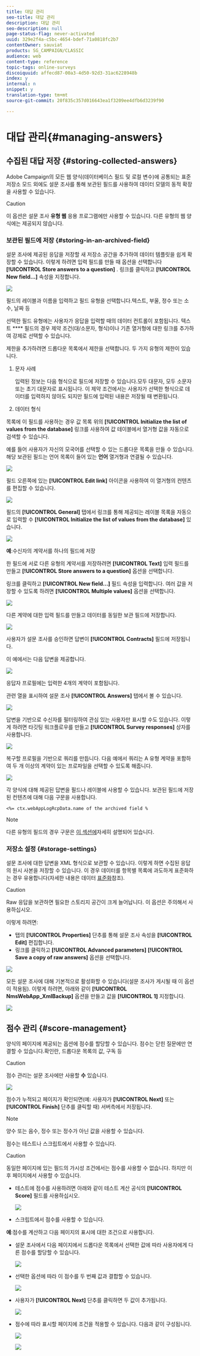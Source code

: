 ```yaml
---
title: 대답 관리
seo-title: 대답 관리
description: 대답 관리
seo-description: null
page-status-flag: never-activated
uuid: 329e2f4a-c5bc-4654-bdef-71a0818fc2b7
contentOwner: sauviat
products: SG_CAMPAIGN/CLASSIC
audience: web
content-type: reference
topic-tags: online-surveys
discoiquuid: affecd87-00a3-4d50-92d3-31ac6228948b
index: y
internal: n
snippet: y
translation-type: tm+mt
source-git-commit: 20f835c357d016643ea1f3209ee4dfb6d3239f90

---
```



# 대답 관리{#managing-answers}

## 수집된 대답 저장 {#storing-collected-answers}

Adobe Campaign의 모든 웹 양식(데이터베이스 필드 및 로컬 변수)에 공통되는 표준 저장소 모드 외에도 설문 조사를 통해 보관된 필드를 사용하여 데이터 모델의 동적 확장을 사용할 수 있습니다.

>[!CAUTION]
>
>이 옵션은 설문 조사 **유형 웹** 응용 프로그램에만 사용할 수 있습니다. 다른 유형의 웹 양식에는 제공되지 않습니다.

### 보관된 필드에 저장 {#storing-in-an-archived-field}

설문 조사에 제공된 응답을 저장할 새 저장소 공간을 추가하여 데이터 템플릿을 쉽게 확장할 수 있습니다. 이렇게 하려면 입력 필드를 만들 때 옵션을 선택합니다 **[!UICONTROL Store answers to a question]** . 링크를 클릭하고 **[!UICONTROL New field...]** 속성을 지정합니다.

![](assets/s_ncs_admin_survey_new_space.png)

필드의 레이블과 이름을 입력하고 필드 유형을 선택합니다.텍스트, 부울, 정수 또는 소수, 날짜 등

선택한 필드 유형에는 사용자가 응답을 입력할 때의 데이터 컨트롤이 포함됩니다. 텍스트 **** 필드의 경우 제약 조건(대/소문자, 형식)이나 기존 열거형에 대한 링크를 추가하여 강제로 선택할 수 있습니다.

제한을 추가하려면 드롭다운 목록에서 제한을 선택합니다. 두 가지 유형의 제한이 있습니다.

1. 문자 사례

   입력된 정보는 다음 형식으로 필드에 저장할 수 있습니다.모두 대문자, 모두 소문자 또는 초기 대문자로 표시됩니다. 이 제약 조건에서는 사용자가 선택한 형식으로 데이터를 입력하지 않아도 되지만 필드에 입력된 내용은 저장될 때 변환됩니다.

1. 데이터 형식

목록에 이 필드를 사용하는 경우 값 목록 위의 **[!UICONTROL Initialize the list of values from the database]** 링크를 사용하여 값 테이블에서 열거형 값을 자동으로 검색할 수 있습니다.

예를 들어 사용자가 자신의 모국어를 선택할 수 있는 드롭다운 목록을 만들 수 있습니다. 해당 보관된 필드는 언어 목록이 들어 있는 **언어** 열거형과 연결될 수 있습니다.

![](assets/s_ncs_admin_survey_database_values_2b.png)

필드 오른쪽에 있는 **[!UICONTROL Edit link]** 아이콘을 사용하여 이 열거형의 컨텐츠를 편집할 수 있습니다.

![](assets/s_ncs_admin_survey_database_values_2c.png)

필드의 **[!UICONTROL General]** 탭에서 링크를 통해 제공되는 레이블 목록을 자동으로 입력할 수 **[!UICONTROL Initialize the list of values from the database]** 있습니다.

![](assets/s_ncs_admin_survey_database_values_2.png)

**예**:수신자의 계약서를 하나의 필드에 저장

한 필드에 서로 다른 유형의 계약서를 저장하려면 **[!UICONTROL Text]** 입력 필드를 만들고 **[!UICONTROL Store answers to a question]** 옵션을 선택합니다.

링크를 클릭하고 **[!UICONTROL New field...]** 필드 속성을 입력합니다. 여러 값을 저장할 수 있도록 하려면 **[!UICONTROL Multiple values]** 옵션을 선택합니다.

![](assets/s_ncs_admin_survey_storage_multi_ex1.png)

다른 계약에 대한 입력 필드를 만들고 데이터를 동일한 보관 필드에 저장합니다.

![](assets/s_ncs_admin_survey_storage_multi_ex2.png)

사용자가 설문 조사를 승인하면 답변이 **[!UICONTROL Contracts]** 필드에 저장됩니다.

이 예에서는 다음 답변을 제공합니다.

![](assets/s_ncs_admin_survey_storage_multi_ex3.png)

응답자 프로필에는 입력한 4개의 계약이 포함됩니다.

관련 열을 표시하여 설문 조사 **[!UICONTROL Answers]** 탭에서 볼 수 있습니다.

![](assets/s_ncs_admin_survey_storage_multi_ex4.png)

답변을 기반으로 수신자를 필터링하여 관심 있는 사용자만 표시할 수도 있습니다. 이렇게 하려면 타깃팅 워크플로우를 만들고 **[!UICONTROL Survey responses]** 상자를 사용합니다.

![](assets/s_ncs_admin_survey_read_responses_wf.png)

복구할 프로필을 기반으로 쿼리를 만듭니다. 다음 예에서 쿼리는 A 유형 계약을 포함하여 두 개 이상의 계약이 있는 프로파일을 선택할 수 있도록 해줍니다.

![](assets/s_ncs_admin_survey_read_responses_edit.png)

각 양식에 대해 제공된 답변을 필드나 레이블에 사용할 수 있습니다. 보관된 필드에 저장된 컨텐츠에 대해 다음 구문을 사용합니다.

```
<%= ctx.webAppLogRcpData.name of the archived field %
```

>[!NOTE]
>
>다른 유형의 필드의 경우 구문은 [이 섹션에](../../platform/using/about-queries-in-campaign.md)자세히 설명되어 있습니다.

### 저장소 설정 {#storage-settings}

설문 조사에 대한 답변을 XML 형식으로 보관할 수 있습니다. 이렇게 하면 수집된 응답의 원시 사본을 저장할 수 있습니다. 이 경우 데이터를 항목별 목록에 과도하게 표준화하는 경우 유용합니다(자세한 내용은 데이터 [표준화](../../web/using/publish--track-and-use-collected-data.md#standardizing-data)참조).

>[!CAUTION]
>
>Raw 응답을 보관하면 필요한 스토리지 공간이 크게 늘어납니다. 이 옵션은 주의해서 사용하십시오.

이렇게 하려면:

* 탭의 **[!UICONTROL Properties]** 단추를 통해 설문 조사 속성을 **[!UICONTROL Edit]** 편집합니다.
* 링크를 클릭하고 **[!UICONTROL Advanced parameters]** **[!UICONTROL Save a copy of raw answers]** 옵션을 선택합니다.

![](assets/s_ncs_admin_survey_xml_archive_option.png)

모든 설문 조사에 대해 기본적으로 활성화할 수 있습니다(설문 조사가 게시될 때 이 옵션이 적용됨). 이렇게 하려면, 아래와 같이 **[!UICONTROL NmsWebApp_XmlBackup]** 옵션을 만들고 값을 **[!UICONTROL 1]** 지정합니다.

![](assets/s_ncs_admin_survey_xml_global_option.png)

## 점수 관리 {#score-management}

양식의 페이지에 제공되는 옵션에 점수를 할당할 수 있습니다. 점수는 닫힌 질문에만 연결할 수 있습니다.확인란, 드롭다운 목록의 값, 구독 등

>[!CAUTION]
>
>점수 관리는 설문 조사에만 사용할 **수** 있습니다.

![](assets/s_ncs_admin_survey_score_create.png)

점수가 누적되고 페이지가 확인되면(예: 사용자가 **[!UICONTROL Next]** 또는 **[!UICONTROL Finish]** 단추를 클릭할 때) 서버측에서 저장됩니다.

>[!NOTE]
>
>양수 또는 음수, 정수 또는 정수가 아닌 값을 사용할 수 있습니다.

점수는 테스트나 스크립트에서 사용할 수 있습니다.

>[!CAUTION]
>
>동일한 페이지에 있는 필드의 가시성 조건에서는 점수를 사용할 수 없습니다. 하지만 이후 페이지에서 사용할 수 있습니다.

* 테스트에 점수를 사용하려면 아래와 같이 테스트 계산 공식의 **[!UICONTROL Score]** 필드를 사용하십시오.

   ![](assets/s_ncs_admin_survey_score_in_a_test.png)

* 스크립트에서 점수를 사용할 수 있습니다.

**예**:점수를 계산하고 다음 페이지의 표시에 대한 조건으로 사용합니다.

* 설문 조사에서 다음 페이지에서 드롭다운 목록에서 선택한 값에 따라 사용자에게 다른 점수를 할당할 수 있습니다.

   ![](assets/s_ncs_admin_survey_score_exa.png)

* 선택한 옵션에 따라 이 점수를 두 번째 값과 결합할 수 있습니다.

   ![](assets/s_ncs_admin_survey_score_exb.png)

* 사용자가 **[!UICONTROL Next]** 단추를 클릭하면 두 값이 추가됩니다.

   ![](assets/s_ncs_admin_survey_score_exe.png)

* 점수에 따라 표시할 페이지에 조건을 적용할 수 있습니다. 다음과 같이 구성됩니다.

   ![](assets/s_ncs_admin_survey_score_exd.png)

   ![](assets/s_ncs_admin_survey_score_exg.png)

